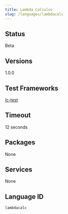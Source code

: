 ```yaml
---
title: Lambda Calculus
slug: /languages/lambdacalc
---
```



## Status

Beta

## Versions

1.0.0

## Test Frameworks

[lc-test](/languages/lambdacalc/lc-test/)

## Timeout

12 seconds

## Packages

None

## Services

None

## Language ID

`lambdacalc`
